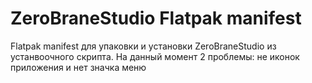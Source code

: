 # ZeroBraneStudio Flatpak manifest
Flatpak manifest для упаковки и установки ZeroBraneStudio из устанвоочного скрипта.
На данный момент 2 проблемы: не иконок приложения и нет значка меню
